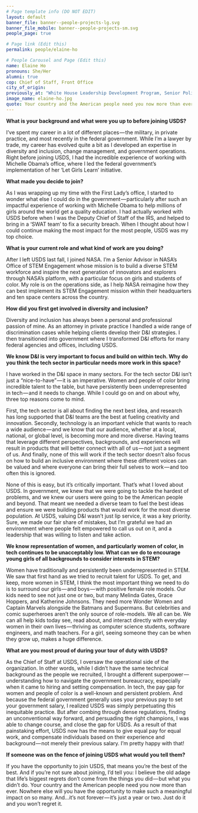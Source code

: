 ```yaml
---
# Page template info (DO NOT EDIT)
layout: default
banner_file: banner--people-projects-lg.svg
banner_file_mobile: banner--people-projects-sm.svg
people_page: true

# Page link (Edit this)
permalink: people/elaine-ho

# People Carousel and Page (Edit this)
name: Elaine Ho
pronouns: She/Her
alumni: true
cop: Chief of Staff, Front Office
city_of_origin:
previously_at: "White House Leadership Development Program, Senior Policy Advisor: Office of the First Lady/The National Security Council (NSC)"
image_name: elaine-ho.jpg
quote: Your country and the American people need you now more than ever.
---
```


**What is your background and what were you up to before joining USDS?**

I’ve spent my career in a lot of different places — the military, in private practice, and most recently in the federal government. While I’m a lawyer by trade, my career has evolved quite a bit as I developed an expertise in diversity and inclusion, change management, and government operations. Right before joining USDS, I had the incredible experience of working with Michelle Obama’s office, where I led the federal government’s implementation of her ‘Let Girls Learn’ initiative.

**What made you decide to join?**

As I was wrapping up my time with the First Lady’s office, I started to wonder what else I could do in the government — particularly after such an impactful experience of working with Michelle Obama to help millions of girls around the world get a quality education. I had actually worked with USDS before when I was the Deputy Chief of Staff of the IRS, and helped to bring in a ‘SWAT team’ to fix a security breach. When I thought about how I could continue making the most impact for the most people, USDS was my top choice.

**What is your current role and what kind of work are you doing?**

After I left USDS last fall, I joined NASA. I’m a Senior Advisor in NASA’s Office of STEM Engagement whose mission is to build a diverse STEM workforce and inspire the next generation of innovators and explorers through NASA’s platform, with a particular focus on girls and students of color. My role is on the operations side, as I help NASA reimagine how they can best implement its STEM Engagement mission within their headquarters and ten space centers across the country.

**How did you first get involved in diversity and inclusion?**

Diversity and inclusion has always been a personal and professional passion of mine. As an attorney in private practice I handled a wide range of discrimination cases while helping clients develop their D&I strategies. I then transitioned into government where I transformed D&I efforts for many federal agencies and offices, including USDS.

**We know D&I is very important to focus and build on within tech. Why do you think the tech sector in particular needs more work in this space?**

I have worked in the D&I space in many sectors. For the tech sector D&I isn’t just a “nice-to-have” — it is an imperative. Women and people of color bring incredible talent to the table, but have persistently been underrepresented in tech — and it needs to change. While I could go on and on about why, three top reasons come to mind.

First, the tech sector is all about finding the next best idea, and research has long supported that D&I teams are the best at fueling creativity and innovation. Secondly, technology is an important vehicle that wants to reach a wide audience — and we know that our audience, whether at a local, national, or global level, is becoming more and more diverse. Having teams that leverage different perspectives, backgrounds, and experiences will result in products that will better connect with all of us — not just a segment of us. And finally, none of this will work if the tech sector doesn’t also focus on how to build an inclusive environment where these different voices can be valued and where everyone can bring their full selves to work — and too often this is ignored.

None of this is easy, but it’s critically important. That’s what I loved about USDS. In government, we knew that we were going to tackle the hardest of problems, and we knew our users were going to be the American people and beyond. That meant we needed a diverse team to fuel the best ideas and ensure we were building products that would work for the most diverse population. At USDS, valuing D&I wasn’t just lip service, it was a key priority. Sure, we made our fair share of mistakes, but I’m grateful we had an environment where people felt empowered to call us out on it, and a leadership that was willing to listen and take action.

**We know representation of women, and particularly women of color, in tech continues to be unacceptably low. What can we do to encourage young girls of all backgrounds to consider interests in STEM?**

Women have traditionally and persistently been underrepresented in STEM. We saw that first hand as we tried to recruit talent for USDS. To get, and keep, more women in STEM, I think the most important thing we need to do is to surround our girls — and boys — with positive female role models. Our kids need to see not just one or two, but many Melinda Gates, Grace Hoppers, and Katherine Johnsons. They need more Wonder Women and Captain Marvels alongside the Batmans and Supermans. But celebrities and comic superheroes aren’t the only source of role-models. We all can be. We can all help kids today see, read about, and interact directly with everyday women in their own lives — thriving as computer science students, software engineers, and math teachers. For a girl, seeing someone they can be when they grow up, makes a huge difference.

**What are you most proud of during your tour of duty with USDS?**

As the Chief of Staff at USDS, I oversaw the operational side of the organization. In other words, while I didn’t have the same technical background as the people we recruited, I brought a different superpower — understanding how to navigate the government bureaucracy, especially when it came to hiring and setting compensation. In tech, the pay gap for women and people of color is a well-known and persistent problem. And because the federal government generally uses your previous pay to set your government salary, I realized USDS was simply perpetuating this inequitable practice. But after combing through dense regulations, finding an unconventional way forward, and persuading the right champions, I was able to change course, and close the gap for USDS. As a result of that painstaking effort, USDS now has the means to give equal pay for equal work, and compensate individuals based on their experience and background — not merely their previous salary. I’m pretty happy with that!

**If someone was on the fence of joining USDS what would you tell them?**

If you have the opportunity to join USDS, that means you’re the best of the best. And if you’re not sure about joining, I’d tell you: I believe the old adage that life’s biggest regrets don’t come from the things you did — but what you didn’t do. Your country and the American people need you now more than ever. Nowhere else will you have the opportunity to make such a meaningful impact on so many. And…it’s not forever — it’s just a year or two. Just do it and you won’t regret it.

